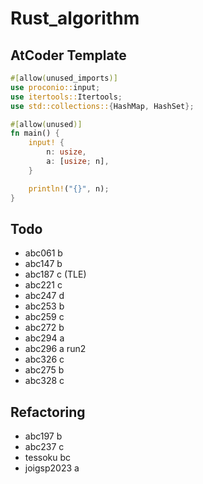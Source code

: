 # Rust_algorithm

## AtCoder Template

```rust
#[allow(unused_imports)]
use proconio::input;
use itertools::Itertools;
use std::collections::{HashMap, HashSet};

#[allow(unused)]
fn main() {
    input! {
        n: usize,
        a: [usize; n],
    }

    println!("{}", n);
}
```

## Todo

- abc061 b
- abc147 b
- abc187 c (TLE)
- abc221 c
- abc247 d
- abc253 b
- abc259 c
- abc272 b
- abc294 a
- abc296 a run2
- abc326 c
- abc275 b
- abc328 c

## Refactoring

- abc197 b
- abc237 c
- tessoku bc
- joigsp2023 a
